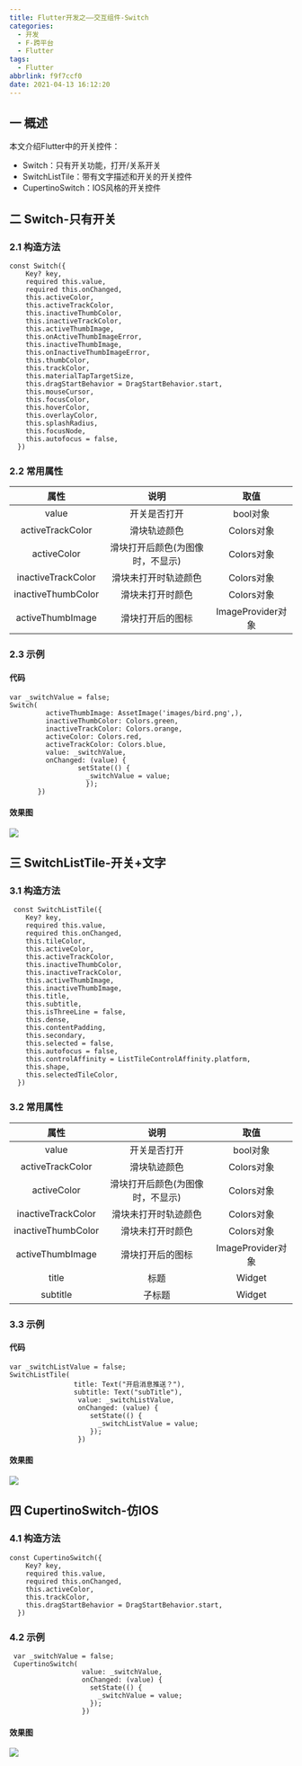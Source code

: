 ```yaml
---
title: Flutter开发之——交互组件-Switch
categories:
  - 开发
  - F-跨平台
  - Flutter
tags:
  - Flutter
abbrlink: f9f7ccf0
date: 2021-04-13 16:12:20
---
```

## 一 概述

本文介绍Flutter中的开关控件：

* Switch：只有开关功能，打开/关系开关
* SwitchListTile：带有文字描述和开关的开关控件
* CupertinoSwitch：IOS风格的开关控件

<!--more-->

## 二  Switch-只有开关

### 2.1 构造方法

```
const Switch({
    Key? key,
    required this.value,
    required this.onChanged,
    this.activeColor,
    this.activeTrackColor,
    this.inactiveThumbColor,
    this.inactiveTrackColor,
    this.activeThumbImage,
    this.onActiveThumbImageError,
    this.inactiveThumbImage,
    this.onInactiveThumbImageError,
    this.thumbColor,
    this.trackColor,
    this.materialTapTargetSize,
    this.dragStartBehavior = DragStartBehavior.start,
    this.mouseCursor,
    this.focusColor,
    this.hoverColor,
    this.overlayColor,
    this.splashRadius,
    this.focusNode,
    this.autofocus = false,
  })
```

### 2.2 常用属性

|        属性        |               说明               |       取值        |
| :----------------: | :------------------------------: | :---------------: |
|       value        |           开关是否打开           |     bool对象      |
|  activeTrackColor  |           滑块轨迹颜色           |    Colors对象     |
|    activeColor     | 滑块打开后颜色(为图像时，不显示) |    Colors对象     |
| inactiveTrackColor |       滑块未打开时轨迹颜色       |    Colors对象     |
| inactiveThumbColor |         滑块未打开时颜色         |    Colors对象     |
|  activeThumbImage  |         滑块打开后的图标         | ImageProvider对象 |

### 2.3 示例

#### 代码

```
var _switchValue = false;
Switch(
         activeThumbImage: AssetImage('images/bird.png',),
         inactiveThumbColor: Colors.green,
         inactiveTrackColor: Colors.orange,
         activeColor: Colors.red,
         activeTrackColor: Colors.blue,
         value: _switchValue,
         onChanged: (value) {
                 setState(() {
                   _switchValue = value;
                   });
       })
```

#### 效果图

![][1]
## 三 SwitchListTile-开关+文字

### 3.1 构造方法

```
 const SwitchListTile({
    Key? key,
    required this.value,
    required this.onChanged,
    this.tileColor,
    this.activeColor,
    this.activeTrackColor,
    this.inactiveThumbColor,
    this.inactiveTrackColor,
    this.activeThumbImage,
    this.inactiveThumbImage,
    this.title,
    this.subtitle,
    this.isThreeLine = false,
    this.dense,
    this.contentPadding,
    this.secondary,
    this.selected = false,
    this.autofocus = false,
    this.controlAffinity = ListTileControlAffinity.platform,
    this.shape,
    this.selectedTileColor,
  })
```

### 3.2 常用属性

| 属性 | 说明 | 取值 |
| :--: | :--: | :--: |
|       value        |           开关是否打开           |     bool对象      |
|  activeTrackColor  |           滑块轨迹颜色           |    Colors对象     |
|    activeColor     | 滑块打开后颜色(为图像时，不显示) |    Colors对象     |
| inactiveTrackColor |       滑块未打开时轨迹颜色       |    Colors对象     |
| inactiveThumbColor |         滑块未打开时颜色         |    Colors对象     |
|  activeThumbImage  |         滑块打开后的图标         | ImageProvider对象 |
| title | 标题 | Widget |
| subtitle | 子标题 | Widget |

### 3.3 示例

#### 代码

```
var _switchListValue = false;
SwitchListTile(
                title: Text("开启消息推送？"),
                subtitle: Text("subTitle"),
                 value: _switchListValue,
                 onChanged: (value) {
                    setState(() {
                      _switchListValue = value;
                    });
                 })
```

#### 效果图
![][2]

## 四 CupertinoSwitch-仿IOS

### 4.1 构造方法

```
const CupertinoSwitch({
    Key? key,
    required this.value,
    required this.onChanged,
    this.activeColor,
    this.trackColor,
    this.dragStartBehavior = DragStartBehavior.start,
  })
```

### 4.2 示例

```
 var _switchValue = false;
 CupertinoSwitch(
                  value: _switchValue,
                  onChanged: (value) {
                    setState(() {
                      _switchValue = value;
                    });
                  })
```

#### 效果图
![][3]



[1]:https://raw.githubusercontent.com/PGzxc/CDN/master/blog-flutter/flutter-switch-sample.gif
[2]:https://raw.githubusercontent.com/PGzxc/CDN/master/blog-flutter/flutter-switchListTitle-sample.gif
[3]:https://raw.githubusercontent.com/PGzxc/CDN/master/blog-flutter/flutter-cupertinoSwitch-sample.gif